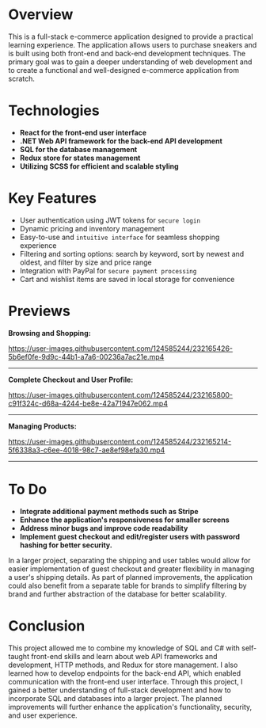 # Overview
This is a full-stack e-commerce application designed to provide a practical learning experience. The application allows users to purchase sneakers and is built using both front-end and back-end development techniques. The primary goal was to gain a deeper understanding of web development and to create a functional and well-designed e-commerce application from scratch.

# Technologies
* **React for the front-end user interface**
* **.NET Web API framework for the back-end API development**
* **SQL for the database management**
* **Redux store for states management**
* **Utilizing SCSS for efficient and scalable styling**

# Key Features
* User authentication using JWT tokens for ```secure login```
* Dynamic pricing and inventory management
* Easy-to-use and ```intuitive interface``` for seamless shopping experience
* Filtering and sorting options: search by keyword, sort by newest and oldest, and filter by size and price range
* Integration with PayPal for ```secure payment processing```
* Cart and wishlist items are saved in local storage for convenience

# Previews

**Browsing and Shopping:**

https://user-images.githubusercontent.com/124585244/232165426-5b6ef0fe-9d9c-44b1-a7a6-00236a7ac21e.mp4

---

**Complete Checkout and User Profile:**

https://user-images.githubusercontent.com/124585244/232165800-c91f324c-d68a-4244-be8e-42a71947e062.mp4

---

**Managing Products:**

https://user-images.githubusercontent.com/124585244/232165214-5f6338a3-c6ee-4018-98c7-ae8ef98efa30.mp4

---

# To Do
* **Integrate additional payment methods such as Stripe**
* **Enhance the application's responsiveness for smaller screens**
* **Address minor bugs and improve code readability**
* **Implement guest checkout and edit/register users with password hashing for better security.**

In a larger project, separating the shipping and user tables would allow for easier implementation of guest checkout and greater flexibility in managing a user's shipping details. As part of planned improvements, the application could also benefit from a separate table for brands to simplify filtering by brand and further abstraction of the database for better scalability.

# Conclusion
This project allowed me to combine my knowledge of SQL and C# with self-taught front-end skills and learn about web API frameworks and development, HTTP methods, and Redux for store management. I also learned how to develop endpoints for the back-end API, which enabled communication with the front-end user interface. Through this project, I gained a better understanding of full-stack development and how to incorporate SQL and databases into a larger project. The planned improvements will further enhance the application's functionality, security, and user experience.


